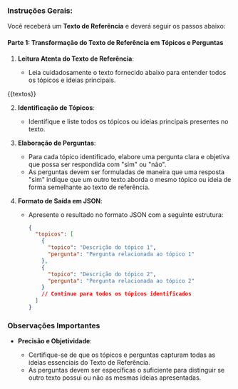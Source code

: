 ### **Instruções Gerais:**

Você receberá um **Texto de Referência** e deverá seguir os passos abaixo:

#### **Parte 1: Transformação do Texto de Referência em Tópicos e Perguntas**

1. **Leitura Atenta do Texto de Referência**:

   - Leia cuidadosamente o texto fornecido abaixo para entender todos os tópicos e ideias principais.

{{textos}}

2. **Identificação de Tópicos**:

   - Identifique e liste todos os tópicos ou ideias principais presentes no texto.

3. **Elaboração de Perguntas**:

   - Para cada tópico identificado, elabore uma pergunta clara e objetiva que possa ser respondida com "sim" ou "não".
   - As perguntas devem ser formuladas de maneira que uma resposta "sim" indique que um outro texto aborda o mesmo tópico ou ideia de forma semelhante ao texto de referência.

4. **Formato de Saída em JSON**:

   - Apresente o resultado no formato JSON com a seguinte estrutura:

     ```json
     {
       "topicos": [
         {
           "topico": "Descrição do tópico 1",
           "pergunta": "Pergunta relacionada ao tópico 1"
         },
         {
           "topico": "Descrição do tópico 2",
           "pergunta": "Pergunta relacionada ao tópico 2"
         }
         // Continue para todos os tópicos identificados
       ]
     }
     ```

### **Observações Importantes**

- **Precisão e Objetividade**:

  - Certifique-se de que os tópicos e perguntas capturam todas as ideias essenciais do Texto de Referência.
  - As perguntas devem ser específicas o suficiente para distinguir se outro texto possui ou não as mesmas ideias apresentadas.
